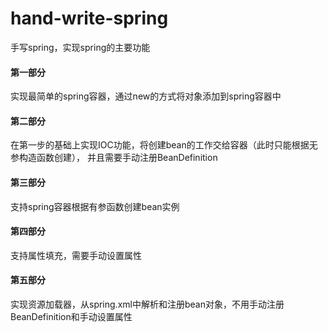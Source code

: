 # hand-write-spring
手写spring，实现spring的主要功能
#### 第一部分
实现最简单的spring容器，通过new的方式将对象添加到spring容器中
#### 第二部分
在第一步的基础上实现IOC功能，将创建bean的工作交给容器（此时只能根据无参构造函数创建），
并且需要手动注册BeanDefinition
#### 第三部分
支持spring容器根据有参函数创建bean实例
#### 第四部分
支持属性填充，需要手动设置属性
#### 第五部分
实现资源加载器，从spring.xml中解析和注册bean对象，不用手动注册BeanDefinition和手动设置属性
